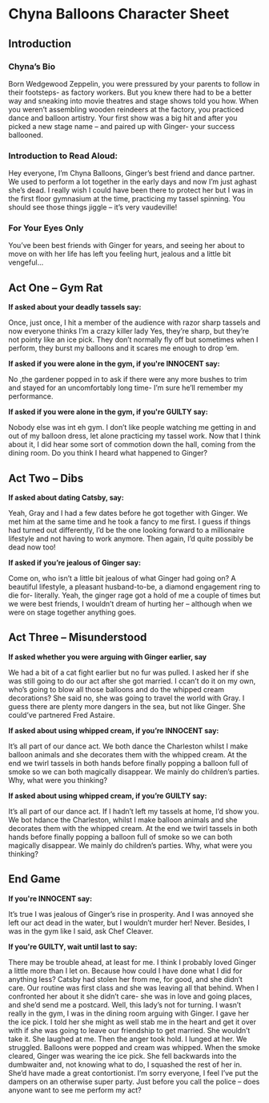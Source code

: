 <h1> Chyna Balloons Character Sheet </h1>

<h2> Introduction </h2>

<h3> Chyna’s Bio </h3>

<p>Born Wedgewood Zeppelin, you were pressured by your parents to follow in their footsteps- as factory workers. But you knew there had to be a better way and sneaking into movie theatres and stage shows told you how. When you weren’t assembling wooden reindeers at the factory, you practiced dance and balloon artistry. Your first show was a big hit and after you picked a new stage name – and paired up with Ginger- your success ballooned. </p>

<h3> Introduction to Read Aloud: </h3>

<p>Hey everyone, I’m Chyna Balloons, Ginger’s best friend and dance partner. We used to perform a lot together in the early days and now I’m just aghast she’s dead. I really wish I could have been there to protect her but I was in the first floor gymnasium at the time, practicing my tassel spinning. You should see those things jiggle – it’s very vaudeville! </p>

<h3> For Your Eyes Only </h3>

<p>You’ve been best friends with Ginger for years, and seeing her about to move on with her life has left you feeling hurt, jealous and a little bit vengeful… </p>



<h2> Act One – Gym Rat </h2>

__If asked about your deadly tassels say:__

<p> Once, just once, I hit a member of the audience with razor sharp tassels and now everyone thinks I’m a crazy killer lady Yes, they’re sharp, but they’re not pointy like an ice pick. They don’t normally fly off but sometimes when I perform, they burst my balloons and it scares me enough to drop ‘em.  </p>

__If asked if you were alone in the gym, if you're INNOCENT say:__

<p> No ,the gardener popped in to ask if there were any more bushes to trim and stayed for an uncomfortably long time- I’m sure he’ll remember my performance. </p>

__If asked if you were alone in the gym, if you're GUILTY say:__

<p>Nobody else was int eh gym. I don’t like people watching me getting in and out of my balloon dress, let alone practicing my tassel work. Now that I think about it, I did hear some sort of commotion down the hall, coming from the dining room. Do you think I heard what happened to Ginger?  </p>


<h2> Act Two – Dibs </h2>

__If asked about dating Catsby, say:__

<p>Yeah, Gray and I had a few dates before he got together with Ginger. We met him at the same time and he took a fancy to me first. I guess if things had turned out differently, I’d be the one looking forward to a millionaire lifestyle and not having to work anymore. Then again, I’d quite possibly be dead now too! </p>
  
__If asked if you’re jealous of Ginger say:__

<p>Come on, who isn’t a little bit jealous of what Ginger had going on? A beautiful lifestyle, a pleasant husband-to-be, a diamond engagement ring to die for- literally. Yeah, the ginger rage got a hold of me a couple of times but we were best friends, I wouldn’t dream of hurting her – although when we were on stage together anything goes. </p>


<h2> Act Three – Misunderstood </h2>

__If asked whether you were arguing with Ginger earlier, say__

<p>  We had a bit of a cat fight earlier but no fur was pulled. I asked her if she was still going to do our act after she got married. I ccan’t do it on my own, who’s going to blow all those balloons and do the whipped cream decorations? She said no, she was going to travel the world with Gray. I guess there are plenty more dangers in the sea, but not like Ginger. She could’ve partnered Fred Astaire. </p>

__If asked about using whipped cream, if you’re INNOCENT say:__

<p> It’s all part of our dance act. We both dance the Charleston whilst I make balloon animals and she decorates them with the whipped cream. At the end we twirl tassels in both hands before finally popping a balloon full of smoke so we can both magically disappear. We mainly do children’s parties. Why, what were you thinking?  </p>
  
__If asked about using whipped cream, if you’re GUILTY say:__

<p> It’s all part of our dance act. If I hadn’t left my tassels at home, I’d show you. We bot hdance the Charleston, whilst I make balloon animals and she decorates them with the whipped cream. At the end we twirl tassels in both hands before finally popping a balloon full of smoke so we can both magically disappear. We mainly do children’s parties. Why, what were you thinking?  </p>

<h2> End Game </h2>

__If you're INNOCENT say:__

<p>It’s true I was jealous of Ginger’s rise in prosperity. And I was annoyed she left our act dead in the water, but I wouldn’t murder her! Never. Besides, I was in the gym like I said, ask Chef Cleaver. </p>

__If you're GUILTY, wait until last to say:__

<p> There may be trouble ahead, at least for me. I think I probably loved Ginger a little more than I let on. Because how could I have done what I did for anything less? Catsby had stolen her from me, for good, and she didn’t care. Our routine was first class and she was leaving all that behind. When I confronted her about it she didn’t care- she was in love and going places, and she’d send me a postcard. Well, this lady’s not for turning. I wasn’t really in the gym, I was in the dining room arguing with Ginger. I gave her the ice pick. I told her she might as well stab me in the heart and get it over with if she was going to leave our friendship to get married. She wouldn’t take it. She laughed at me. Then the anger took hold. I lunged at her. We struggled. Balloons were popped and cream was whipped. When the smoke cleared, Ginger was wearing the ice pick. She fell backwards into the dumbwaiter and, not knowing what to do, I squashed the rest of her in. She’d have made a great contortionist. I’m sorry everyone, I feel I’ve put the dampers on an otherwise super party. Just before you call the police – does anyone want to see me perform my act?   </p>


